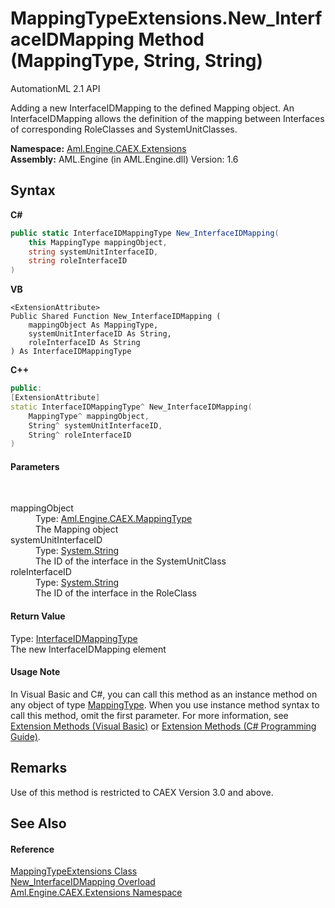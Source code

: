 # MappingTypeExtensions.New_InterfaceIDMapping Method (MappingType, String, String)
AutomationML 2.1 API 

Adding a new InterfaceIDMapping to the defined Mapping object. An InterfaceIDMapping allows the definition of the mapping between Interfaces of corresponding RoleClasses and SystemUnitClasses.

**Namespace:**&nbsp;<a href="N_Aml_Engine_CAEX_Extensions">Aml.Engine.CAEX.Extensions</a><br />**Assembly:**&nbsp;AML.Engine (in AML.Engine.dll) Version: 1.6

## Syntax

**C#**<br />
``` C#
public static InterfaceIDMappingType New_InterfaceIDMapping(
	this MappingType mappingObject,
	string systemUnitInterfaceID,
	string roleInterfaceID
)
```

**VB**<br />
``` VB
<ExtensionAttribute>
Public Shared Function New_InterfaceIDMapping ( 
	mappingObject As MappingType,
	systemUnitInterfaceID As String,
	roleInterfaceID As String
) As InterfaceIDMappingType
```

**C++**<br />
``` C++
public:
[ExtensionAttribute]
static InterfaceIDMappingType^ New_InterfaceIDMapping(
	MappingType^ mappingObject, 
	String^ systemUnitInterfaceID, 
	String^ roleInterfaceID
)
```


#### Parameters
&nbsp;<dl><dt>mappingObject</dt><dd>Type: <a href="T_Aml_Engine_CAEX_MappingType">Aml.Engine.CAEX.MappingType</a><br />The Mapping object</dd><dt>systemUnitInterfaceID</dt><dd>Type: <a href="https://docs.microsoft.com/dotnet/api/system.string" target="_parent" rel="noopener noreferrer">System.String</a><br />The ID of the interface in the SystemUnitClass</dd><dt>roleInterfaceID</dt><dd>Type: <a href="https://docs.microsoft.com/dotnet/api/system.string" target="_parent" rel="noopener noreferrer">System.String</a><br />The ID of the interface in the RoleClass</dd></dl>

#### Return Value
Type: <a href="T_Aml_Engine_CAEX_InterfaceIDMappingType">InterfaceIDMappingType</a><br />The new InterfaceIDMapping element

#### Usage Note
In Visual Basic and C#, you can call this method as an instance method on any object of type <a href="T_Aml_Engine_CAEX_MappingType">MappingType</a>. When you use instance method syntax to call this method, omit the first parameter. For more information, see <a href="https://docs.microsoft.com/dotnet/visual-basic/programming-guide/language-features/procedures/extension-methods" target="_blank" rel="noopener noreferrer">Extension Methods (Visual Basic)</a> or <a href="https://docs.microsoft.com/dotnet/csharp/programming-guide/classes-and-structs/extension-methods" target="_blank" rel="noopener noreferrer">Extension Methods (C# Programming Guide)</a>.

## Remarks
Use of this method is restricted to CAEX Version 3.0 and above.

## See Also


#### Reference
<a href="T_Aml_Engine_CAEX_Extensions_MappingTypeExtensions">MappingTypeExtensions Class</a><br /><a href="Overload_Aml_Engine_CAEX_Extensions_MappingTypeExtensions_New_InterfaceIDMapping">New_InterfaceIDMapping Overload</a><br /><a href="N_Aml_Engine_CAEX_Extensions">Aml.Engine.CAEX.Extensions Namespace</a><br />